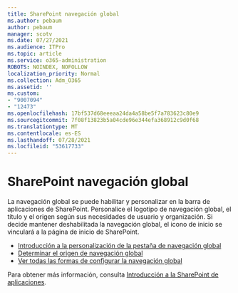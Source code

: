 ```yaml
---
title: SharePoint navegación global
ms.author: pebaum
author: pebaum
manager: scotv
ms.date: 07/27/2021
ms.audience: ITPro
ms.topic: article
ms.service: o365-administration
ROBOTS: NOINDEX, NOFOLLOW
localization_priority: Normal
ms.collection: Adm_O365
ms.assetid: ''
ms.custom:
- "9007094"
- "12473"
ms.openlocfilehash: 17bf537d68eeeaa24da4a58be5f7a783623c80e9
ms.sourcegitcommit: 7f08f13823b5a04cde96e344efa368912c9d0f68
ms.translationtype: MT
ms.contentlocale: es-ES
ms.lasthandoff: 07/28/2021
ms.locfileid: "53617733"
---
```

# <a name="sharepoint-global-navigation"></a>SharePoint navegación global

La navegación global se puede habilitar y personalizar en la barra de aplicaciones de SharePoint. Personalice el logotipo de navegación global, el título y el origen según sus necesidades de usuario y organización. Si decide mantener deshabilitada la navegación global, el icono de inicio se vinculará a la página de inicio de SharePoint.

- [Introducción a la personalización de la pestaña de navegación global](/SharePoint/sharepoint-app-bar?WT.mc_id=365AdminCSH_SupportCentral#get-started-customizing-the-global-navigation-tab)
- [Determinar el origen de navegación global](/SharePoint/sharepoint-app-bar?WT.mc_id=365AdminCSH_SupportCentral#determine-the-global-navigation-source-depending-on-your-home-sites-configuration)
- [Ver todas las formas de configurar la navegación global](/SharePoint/sharepoint-app-bar?WT.mc_id=365AdminCSH_SupportCentral#see-all-the-different-ways-you-can-set-up-global-navigation)

Para obtener más información, consulta [Introducción a la SharePoint de aplicaciones](/sharepoint/sharepoint-app-bar). 

